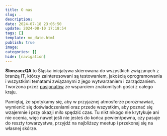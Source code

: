 ```yaml
---
title: O nas
slug: .
description: 
date: 2024-07-18 23:05:50
update: 2024-08-10 17:18:54
tags: []
template: no_date.html
publish: true
image: 
categories: []
hide: [navigation]
---
```


**ŚlonzaczQA** to Śląska inicjatywa skierowana do wszystkich związanych z branżą IT, którzy zainteresowani są testowaniem, jakością oprogramowania i wszystkimi tematami związanymi z jego wytwarzaniem i zarządzaniem. Tworzona przez [pasjonatów](03_team.md) ze wsparciem znakomitych gości z całego kraju.

Pamiętaj, że spotykamy się, aby w przyjaznej atmosferze porozmawiać, wymienić się doświadczeniami oraz przede wszystkim, aby poznać się wzajemnie i przy okazji miło spędzić czas. Tu nikt nikogo nie krytykuje ani nie ocenia, więc nawet jeśli nie jesteś do końca pewien/pewna, czy pasuje do reszty towarzystwa, przyjdź na najbliższy meetup i przekonaj się na własnej skórze.
